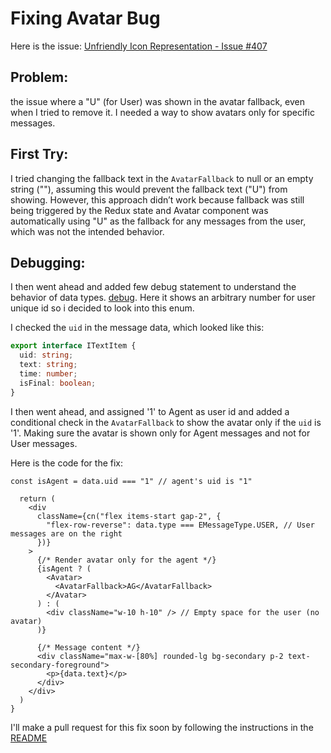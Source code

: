 # Fixing Avatar Bug

Here is the issue: [Unfriendly Icon Representation - Issue #407](https://github.com/TEN-framework/TEN-Agent/issues/407)
## Problem:
the issue where a "U" (for User) was  shown in the avatar fallback, even when I tried to remove it. I needed a way to show avatars only for specific messages.

## First Try:
I tried changing the fallback text in the `AvatarFallback` to null or an empty string (""), assuming this would prevent the fallback text ("U") from showing. However, this approach didn’t work because fallback was still being triggered by the Redux state and Avatar component was automatically using "U" as the fallback for any messages from the user, which was not the intended behavior.

## Debugging:

I then went ahead and added few debug statement to understand the behavior of data types. [debug](https://ibb.co/9YV64qL). Here it shows an arbitrary number for user unique id so i decided to look into this enum.

I checked the `uid` in the message data, which looked like this:
```ts
export interface ITextItem {
  uid: string;
  text: string;
  time: number;
  isFinal: boolean;
}
```
I then went ahead, and assigned '1' to Agent as user id and added a conditional check in the `AvatarFallback` to show the avatar only if the `uid` is '1'. Making sure the avatar is shown only for Agent messages and not for User messages.

Here is the code for the fix:

```
const isAgent = data.uid === "1" // agent's uid is "1"

  return (
    <div
      className={cn("flex items-start gap-2", {
        "flex-row-reverse": data.type === EMessageType.USER, // User messages are on the right
      })}
    >
      {/* Render avatar only for the agent */}
      {isAgent ? (
        <Avatar>
          <AvatarFallback>AG</AvatarFallback>
        </Avatar>
      ) : (
        <div className="w-10 h-10" /> // Empty space for the user (no avatar)
      )}

      {/* Message content */}
      <div className="max-w-[80%] rounded-lg bg-secondary p-2 text-secondary-foreground">
        <p>{data.text}</p>
      </div>
    </div>
  )
}
```
I'll make a pull request for this fix soon by following the instructions in the [README](https://github.com/TEN-framework/TEN-Agent/blob/main/README.md)
